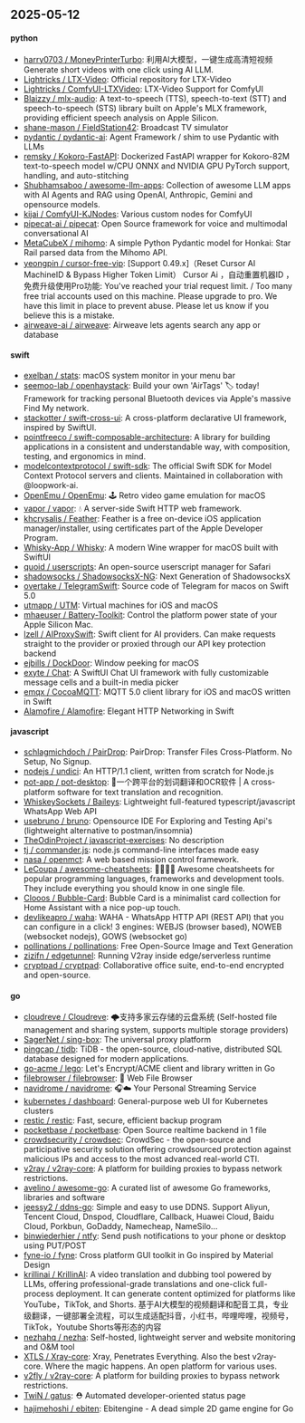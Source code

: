 ## 2025-05-12

#### python
* [harry0703 / MoneyPrinterTurbo](https://github.com/harry0703/MoneyPrinterTurbo): 利用AI大模型，一键生成高清短视频 Generate short videos with one click using AI LLM.
* [Lightricks / LTX-Video](https://github.com/Lightricks/LTX-Video): Official repository for LTX-Video
* [Lightricks / ComfyUI-LTXVideo](https://github.com/Lightricks/ComfyUI-LTXVideo): LTX-Video Support for ComfyUI
* [Blaizzy / mlx-audio](https://github.com/Blaizzy/mlx-audio): A text-to-speech (TTS), speech-to-text (STT) and speech-to-speech (STS) library built on Apple's MLX framework, providing efficient speech analysis on Apple Silicon.
* [shane-mason / FieldStation42](https://github.com/shane-mason/FieldStation42): Broadcast TV simulator
* [pydantic / pydantic-ai](https://github.com/pydantic/pydantic-ai): Agent Framework / shim to use Pydantic with LLMs
* [remsky / Kokoro-FastAPI](https://github.com/remsky/Kokoro-FastAPI): Dockerized FastAPI wrapper for Kokoro-82M text-to-speech model w/CPU ONNX and NVIDIA GPU PyTorch support, handling, and auto-stitching
* [Shubhamsaboo / awesome-llm-apps](https://github.com/Shubhamsaboo/awesome-llm-apps): Collection of awesome LLM apps with AI Agents and RAG using OpenAI, Anthropic, Gemini and opensource models.
* [kijai / ComfyUI-KJNodes](https://github.com/kijai/ComfyUI-KJNodes): Various custom nodes for ComfyUI
* [pipecat-ai / pipecat](https://github.com/pipecat-ai/pipecat): Open Source framework for voice and multimodal conversational AI
* [MetaCubeX / mihomo](https://github.com/MetaCubeX/mihomo): A simple Python Pydantic model for Honkai: Star Rail parsed data from the Mihomo API.
* [yeongpin / cursor-free-vip](https://github.com/yeongpin/cursor-free-vip): [Support 0.49.x]（Reset Cursor AI MachineID & Bypass Higher Token Limit） Cursor Ai ，自动重置机器ID ， 免费升级使用Pro功能: You've reached your trial request limit. / Too many free trial accounts used on this machine. Please upgrade to pro. We have this limit in place to prevent abuse. Please let us know if you believe this is a mistake.
* [airweave-ai / airweave](https://github.com/airweave-ai/airweave): Airweave lets agents search any app or database

#### swift
* [exelban / stats](https://github.com/exelban/stats): macOS system monitor in your menu bar
* [seemoo-lab / openhaystack](https://github.com/seemoo-lab/openhaystack): Build your own 'AirTags' 🏷 today! Framework for tracking personal Bluetooth devices via Apple's massive Find My network.
* [stackotter / swift-cross-ui](https://github.com/stackotter/swift-cross-ui): A cross-platform declarative UI framework, inspired by SwiftUI.
* [pointfreeco / swift-composable-architecture](https://github.com/pointfreeco/swift-composable-architecture): A library for building applications in a consistent and understandable way, with composition, testing, and ergonomics in mind.
* [modelcontextprotocol / swift-sdk](https://github.com/modelcontextprotocol/swift-sdk): The official Swift SDK for Model Context Protocol servers and clients. Maintained in collaboration with @loopwork-ai.
* [OpenEmu / OpenEmu](https://github.com/OpenEmu/OpenEmu): 🕹 Retro video game emulation for macOS
* [vapor / vapor](https://github.com/vapor/vapor): 💧 A server-side Swift HTTP web framework.
* [khcrysalis / Feather](https://github.com/khcrysalis/Feather): Feather is a free on-device iOS application manager/installer, using certificates part of the Apple Developer Program.
* [Whisky-App / Whisky](https://github.com/Whisky-App/Whisky): A modern Wine wrapper for macOS built with SwiftUI
* [quoid / userscripts](https://github.com/quoid/userscripts): An open-source userscript manager for Safari
* [shadowsocks / ShadowsocksX-NG](https://github.com/shadowsocks/ShadowsocksX-NG): Next Generation of ShadowsocksX
* [overtake / TelegramSwift](https://github.com/overtake/TelegramSwift): Source code of Telegram for macos on Swift 5.0
* [utmapp / UTM](https://github.com/utmapp/UTM): Virtual machines for iOS and macOS
* [mhaeuser / Battery-Toolkit](https://github.com/mhaeuser/Battery-Toolkit): Control the platform power state of your Apple Silicon Mac.
* [lzell / AIProxySwift](https://github.com/lzell/AIProxySwift): Swift client for AI providers. Can make requests straight to the provider or proxied through our API key protection backend
* [ejbills / DockDoor](https://github.com/ejbills/DockDoor): Window peeking for macOS
* [exyte / Chat](https://github.com/exyte/Chat): A SwiftUI Chat UI framework with fully customizable message cells and a built-in media picker
* [emqx / CocoaMQTT](https://github.com/emqx/CocoaMQTT): MQTT 5.0 client library for iOS and macOS written in Swift
* [Alamofire / Alamofire](https://github.com/Alamofire/Alamofire): Elegant HTTP Networking in Swift

#### javascript
* [schlagmichdoch / PairDrop](https://github.com/schlagmichdoch/PairDrop): PairDrop: Transfer Files Cross-Platform. No Setup, No Signup.
* [nodejs / undici](https://github.com/nodejs/undici): An HTTP/1.1 client, written from scratch for Node.js
* [pot-app / pot-desktop](https://github.com/pot-app/pot-desktop): 🌈一个跨平台的划词翻译和OCR软件 | A cross-platform software for text translation and recognition.
* [WhiskeySockets / Baileys](https://github.com/WhiskeySockets/Baileys): Lightweight full-featured typescript/javascript WhatsApp Web API
* [usebruno / bruno](https://github.com/usebruno/bruno): Opensource IDE For Exploring and Testing Api's (lightweight alternative to postman/insomnia)
* [TheOdinProject / javascript-exercises](https://github.com/TheOdinProject/javascript-exercises): No description
* [tj / commander.js](https://github.com/tj/commander.js): node.js command-line interfaces made easy
* [nasa / openmct](https://github.com/nasa/openmct): A web based mission control framework.
* [LeCoupa / awesome-cheatsheets](https://github.com/LeCoupa/awesome-cheatsheets): 👩‍💻👨‍💻 Awesome cheatsheets for popular programming languages, frameworks and development tools. They include everything you should know in one single file.
* [Clooos / Bubble-Card](https://github.com/Clooos/Bubble-Card): Bubble Card is a minimalist card collection for Home Assistant with a nice pop-up touch.
* [devlikeapro / waha](https://github.com/devlikeapro/waha): WAHA - WhatsApp HTTP API (REST API) that you can configure in a click! 3 engines: WEBJS (browser based), NOWEB (websocket nodejs), GOWS (websocket go)
* [pollinations / pollinations](https://github.com/pollinations/pollinations): Free Open-Source Image and Text Generation
* [zizifn / edgetunnel](https://github.com/zizifn/edgetunnel): Running V2ray inside edge/serverless runtime
* [cryptpad / cryptpad](https://github.com/cryptpad/cryptpad): Collaborative office suite, end-to-end encrypted and open-source.

#### go
* [cloudreve / Cloudreve](https://github.com/cloudreve/Cloudreve): 🌩支持多家云存储的云盘系统 (Self-hosted file management and sharing system, supports multiple storage providers)
* [SagerNet / sing-box](https://github.com/SagerNet/sing-box): The universal proxy platform
* [pingcap / tidb](https://github.com/pingcap/tidb): TiDB - the open-source, cloud-native, distributed SQL database designed for modern applications.
* [go-acme / lego](https://github.com/go-acme/lego): Let's Encrypt/ACME client and library written in Go
* [filebrowser / filebrowser](https://github.com/filebrowser/filebrowser): 📂 Web File Browser
* [navidrome / navidrome](https://github.com/navidrome/navidrome): 🎧☁️ Your Personal Streaming Service
* [kubernetes / dashboard](https://github.com/kubernetes/dashboard): General-purpose web UI for Kubernetes clusters
* [restic / restic](https://github.com/restic/restic): Fast, secure, efficient backup program
* [pocketbase / pocketbase](https://github.com/pocketbase/pocketbase): Open Source realtime backend in 1 file
* [crowdsecurity / crowdsec](https://github.com/crowdsecurity/crowdsec): CrowdSec - the open-source and participative security solution offering crowdsourced protection against malicious IPs and access to the most advanced real-world CTI.
* [v2ray / v2ray-core](https://github.com/v2ray/v2ray-core): A platform for building proxies to bypass network restrictions.
* [avelino / awesome-go](https://github.com/avelino/awesome-go): A curated list of awesome Go frameworks, libraries and software
* [jeessy2 / ddns-go](https://github.com/jeessy2/ddns-go): Simple and easy to use DDNS. Support Aliyun, Tencent Cloud, Dnspod, Cloudflare, Callback, Huawei Cloud, Baidu Cloud, Porkbun, GoDaddy, Namecheap, NameSilo...
* [binwiederhier / ntfy](https://github.com/binwiederhier/ntfy): Send push notifications to your phone or desktop using PUT/POST
* [fyne-io / fyne](https://github.com/fyne-io/fyne): Cross platform GUI toolkit in Go inspired by Material Design
* [krillinai / KrillinAI](https://github.com/krillinai/KrillinAI): A video translation and dubbing tool powered by LLMs, offering professional-grade translations and one-click full-process deployment. It can generate content optimized for platforms like YouTube，TikTok, and Shorts. 基于AI大模型的视频翻译和配音工具，专业级翻译，一键部署全流程，可以生成适配抖音，小红书，哔哩哔哩，视频号，TikTok，Youtube Shorts等形态的内容
* [nezhahq / nezha](https://github.com/nezhahq/nezha): Self-hosted, lightweight server and website monitoring and O&M tool
* [XTLS / Xray-core](https://github.com/XTLS/Xray-core): Xray, Penetrates Everything. Also the best v2ray-core. Where the magic happens. An open platform for various uses.
* [v2fly / v2ray-core](https://github.com/v2fly/v2ray-core): A platform for building proxies to bypass network restrictions.
* [TwiN / gatus](https://github.com/TwiN/gatus): ⛑ Automated developer-oriented status page
* [hajimehoshi / ebiten](https://github.com/hajimehoshi/ebiten): Ebitengine - A dead simple 2D game engine for Go
